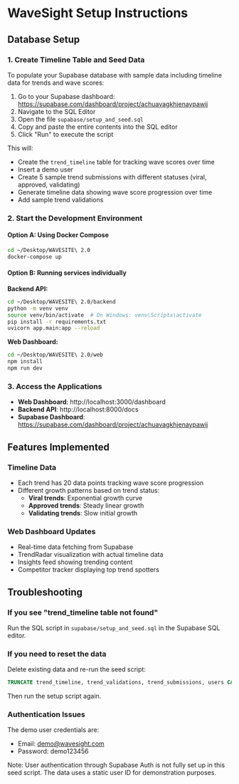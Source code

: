 # WaveSight Setup Instructions

## Database Setup

### 1. Create Timeline Table and Seed Data

To populate your Supabase database with sample data including timeline data for trends and wave scores:

1. Go to your Supabase dashboard: https://supabase.com/dashboard/project/achuavagkhjenaypawij
2. Navigate to the SQL Editor
3. Open the file `supabase/setup_and_seed.sql` 
4. Copy and paste the entire contents into the SQL editor
5. Click "Run" to execute the script

This will:
- Create the `trend_timeline` table for tracking wave scores over time
- Insert a demo user
- Create 5 sample trend submissions with different statuses (viral, approved, validating)
- Generate timeline data showing wave score progression over time
- Add sample trend validations

### 2. Start the Development Environment

#### Option A: Using Docker Compose
```bash
cd ~/Desktop/WAVESITE\ 2.0
docker-compose up
```

#### Option B: Running services individually

**Backend API:**
```bash
cd ~/Desktop/WAVESITE\ 2.0/backend
python -m venv venv
source venv/bin/activate  # On Windows: venv\Scripts\activate
pip install -r requirements.txt
uvicorn app.main:app --reload
```

**Web Dashboard:**
```bash
cd ~/Desktop/WAVESITE\ 2.0/web
npm install
npm run dev
```

### 3. Access the Applications

- **Web Dashboard**: http://localhost:3000/dashboard
- **Backend API**: http://localhost:8000/docs
- **Supabase Dashboard**: https://supabase.com/dashboard/project/achuavagkhjenaypawij

## Features Implemented

### Timeline Data
- Each trend has 20 data points tracking wave score progression
- Different growth patterns based on trend status:
  - **Viral trends**: Exponential growth curve
  - **Approved trends**: Steady linear growth
  - **Validating trends**: Slow initial growth

### Web Dashboard Updates
- Real-time data fetching from Supabase
- TrendRadar visualization with actual timeline data
- Insights feed showing trending content
- Competitor tracker displaying top trend spotters

## Troubleshooting

### If you see "trend_timeline table not found"
Run the SQL script in `supabase/setup_and_seed.sql` in the Supabase SQL editor.

### If you need to reset the data
Delete existing data and re-run the seed script:
```sql
TRUNCATE trend_timeline, trend_validations, trend_submissions, users CASCADE;
```
Then run the setup script again.

### Authentication Issues
The demo user credentials are:
- Email: demo@wavesight.com
- Password: demo123456

Note: User authentication through Supabase Auth is not fully set up in this seed script. The data uses a static user ID for demonstration purposes.